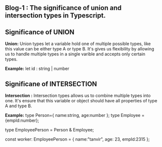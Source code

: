 ## Blog-1 : The significance of union and intersection types in Typescript.

## Significance of UNION

**Union:** Union types let a variable hold one of multiple possible types, like this value can be either type A or type B. It's gives us flexibility by allowing us to handle multiple types in a single varible and accepts only certain types.

**Example:** let id : string | number

## Significane of INTERSECTION

**Intersection :** Intersection types allows us to combine multiple types into one. It's ensure that this variable or object should have all properties of type A and type B.  

**Example:** 
type Person={ name:string, age:number };
type Employee = {empId:number};

type EmployeePerson = Person & Employee;

const worker: EmployeePerson = { name:"tanvir", age: 23, empId:2315 };

